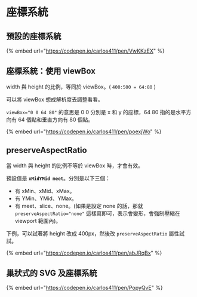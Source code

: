 # 座標系統

## 預設的座標系統

{% embed url="https://codepen.io/carlos411/pen/VwKKzEX" %}



## 座標系統：使用 viewBox

width 與 height 的比例，等同於 viewBox。( `400:500 = 64:80` )

可以將 viewBox 想成解析度去調整看看。

`viewBox="0 0 64 80"` 的意思是 0 0 分別是 x 和 y 的座標，64 80 指的是水平方向有 64 個點和垂直方向有 80 個點。

{% embed url="https://codepen.io/carlos411/pen/poexjWo" %}



## preserveAspectRatio

當 width 與 height 的比例不等於 viewBox 時，才會有效。

預設值是 **`xMidYMid meet`**。分別是以下三個：

* 有 xMin、xMid、xMax。
* 有 YMin、YMid、YMax。
* 有 meet、slice、none。(如果是設定 none 的話，那就 `preserveAspectRatio="none"` 這樣寫即可，表示會變形，會強制壓縮在 viewport 範圍內)。



下例，可以試著將 height 改成 400px，然後改 `preserveAspectRatio` 屬性試試。

{% embed url="https://codepen.io/carlos411/pen/abJRqBx" %}



## 巢狀式的 SVG 及座標系統

{% embed url="https://codepen.io/carlos411/pen/PopyQvE" %}



